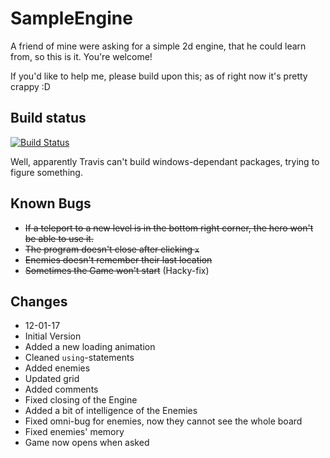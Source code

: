 # SampleEngine
A friend of mine were asking for a simple 2d engine, that he could learn from, so this is it. You're welcome!

If you'd like to help me, please build upon this; as of right now it's pretty crappy :D

## Build status
[![Build Status](https://travis-ci.org/Mobilpadde/SampleEngine.svg?branch=master)](https://travis-ci.org/Mobilpadde/SampleEngine)

Well, apparently Travis can't build windows-dependant packages, trying to figure something.

## Known Bugs
 * ~~If a teleport to a new level is in the bottom right corner, the hero won't be able to use it.~~
 * ~~The program doesn't close after clicking `x`~~
 * ~~Enemies doesn't remember their last location~~
 * ~~Sometimes the Game won't start~~ (Hacky-fix)

## Changes
 * 12-01-17
  * Initial Version
  * Added a new loading animation
  * Cleaned `using`-statements
  * Added enemies
  * Updated grid
  *	Added comments
  * Fixed closing of the Engine
  * Added a bit of intelligence of the Enemies
  * Fixed omni-bug for enemies, now they cannot see the whole board
  * Fixed enemies' memory
  * Game now opens when asked
